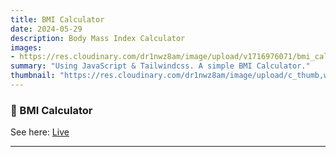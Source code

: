 ```yaml
---
title: BMI Calculator
date: 2024-05-29
description: Body Mass Index Calculator
images: 
- https://res.cloudinary.com/dr1nwz8am/image/upload/v1716976071/bmi_calculator_by_sakibsnaz_xgyp6k.png
summary: "Using JavaScript & Tailwindcss. A simple BMI Calculator."
thumbnail: "https://res.cloudinary.com/dr1nwz8am/image/upload/c_thumb,w_200,g_face/v1716976071/bmi_calculator_by_sakibsnaz_xgyp6k.png"
---
```


### 🚀 BMI Calculator

See here: [Live](https://bmicalculator-sakibsnaz.vercel.app/)

---